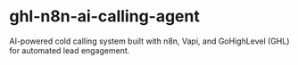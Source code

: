 # ghl-n8n-ai-calling-agent
AI-powered cold calling system built with n8n, Vapi, and GoHighLevel (GHL) for automated lead engagement.
